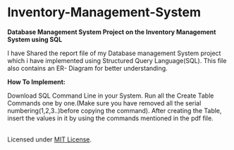 
# Inventory-Management-System
**Database Management System Project on the Inventory Management System using SQL**

I have Shared the report file of my Database management System project which i have implemented using Structured Query Language(SQL). This file also contains an ER- Diagram for better understanding.

**How To Implement:**

Download SQL Command Line in your System.
Run all the Create Table Commands one by one.(Make sure you have removed all the serial numbering(1,2,3..)before copying the command).
After creating the Table, insert the values in it by using the commands mentioned in the pdf file.



</BR> Licensed under [MIT License](LICENSE).
